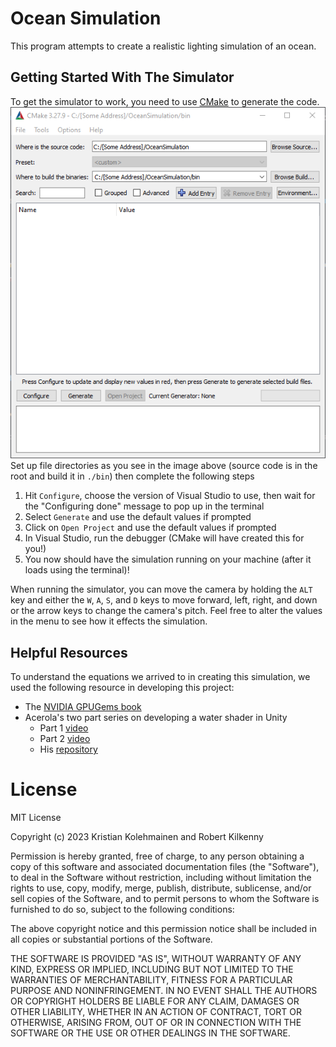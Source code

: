 # Ocean Simulation
This program attempts to create a realistic lighting simulation of an ocean.<br/>

## Getting Started With The Simulator
To get the simulator to work, you need to use [CMake](https://cmake.org/cmake/help/latest/manual/cmake-gui.1.html) to generate the code.
![The file setup should look like this](./resources/images/Using-CMake-GUI.png)
Set up file directories as you see in the image above (source code is in the root and build it in `./bin`) then complete the following steps
1. Hit `Configure`, choose the version of Visual Studio to use, then wait for the "Configuring done" message to pop up in the terminal
2. Select `Generate` and use the default values if prompted
3. Click on `Open Project` and use the default values if prompted
4. In Visual Studio, run the debugger (CMake will have created this for you!)
5. You now should have the simulation running on your machine (after it loads using the terminal)!

When running the simulator, you can move the camera by holding the `ALT` key and either the `W`, `A`, `S`, and `D` keys to move forward, left, right, and down or the arrow keys to change the camera's pitch. Feel free to alter the values in the menu to see how it effects the simulation.

## Helpful Resources
To understand the equations we arrived to in creating this simulation, we used the following resource in developing this project:
- The [NVIDIA GPUGems book](https://developer.nvidia.com/gpugems/gpugems/part-i-natural-effects/chapter-1-effective-water-simulation-physical-models)
- Acerola's two part series on developing a water shader in Unity
    - Part 1 [video](https://www.youtube.com/watch?v=PH9q0HNBjT4)
    - Part 2 [video](https://www.youtube.com/watch?v=yPfagLeUa7k)
    - His [repository](https://github.com/GarrettGunnell/Water)

# License
MIT License

Copyright (c) 2023 Kristian Kolehmainen and Robert Kilkenny

Permission is hereby granted, free of charge, to any person obtaining a copy
of this software and associated documentation files (the "Software"), to deal
in the Software without restriction, including without limitation the rights
to use, copy, modify, merge, publish, distribute, sublicense, and/or sell
copies of the Software, and to permit persons to whom the Software is
furnished to do so, subject to the following conditions:

The above copyright notice and this permission notice shall be included in all
copies or substantial portions of the Software.

THE SOFTWARE IS PROVIDED "AS IS", WITHOUT WARRANTY OF ANY KIND, EXPRESS OR
IMPLIED, INCLUDING BUT NOT LIMITED TO THE WARRANTIES OF MERCHANTABILITY,
FITNESS FOR A PARTICULAR PURPOSE AND NONINFRINGEMENT. IN NO EVENT SHALL THE
AUTHORS OR COPYRIGHT HOLDERS BE LIABLE FOR ANY CLAIM, DAMAGES OR OTHER
LIABILITY, WHETHER IN AN ACTION OF CONTRACT, TORT OR OTHERWISE, ARISING FROM,
OUT OF OR IN CONNECTION WITH THE SOFTWARE OR THE USE OR OTHER DEALINGS IN THE
SOFTWARE.